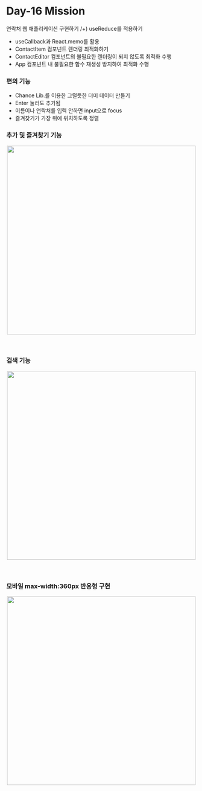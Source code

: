 # Day-16 Mission

연락처 웹 애플리케이션 구현하기
/+) useReduce를 적용하기

- useCallback과 React.memo를 활용
- ContactItem 컴포넌트 렌더링 최적화하기
- ContactEditor 컴포넌트의 불필요한 렌더링이 되지 않도록 최적화 수행
- App 컴포넌트 내 불필요한 함수 재생성 방지하여 최적화 수행

### 편의 기능

- Chance Lib.를 이용한 그럴듯한 더미 데이터 만들기
- Enter 눌러도 추가됨
- 이름이나 연락처를 입력 안하면 input으로 focus
- 즐겨찾기가 가장 위에 위치하도록 정렬

### 추가 및 즐겨찾기 기능

<div align="center">
  <img width="500px" src="https://github.com/redcontroller/onebite-react/assets/11751089/6d47c391-3d9b-4d42-be39-9e3ef494e295" />
</div>

<br >
<br >

### 검색 기능

<div align="center">
  <img width="500px" src="https://github.com/redcontroller/onebite-react/assets/11751089/400def27-cf12-430e-b5e2-fbe839f0524b" />
</div>

<br >
<br >

### 모바일 max-width:360px 반응형 구현

<div align="center">
  <img width="500px" src="https://github.com/redcontroller/onebite-react/assets/11751089/faa7871a-3913-4bfe-8146-4648e32b905d" />
</div>

